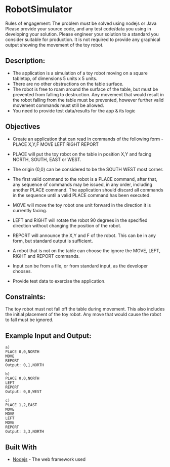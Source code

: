 # RobotSimulator
Rules of engagement:
The problem must be solved using nodejs or Java
Please provide your source code, and any test code/data you using in developing your solution.
Please engineer your solution to a standard you consider suitable for production. It is not required to
provide any graphical output showing the movement of the toy robot.

## Description:
* The application is a simulation of a toy robot moving on a square tabletop, of dimensions 5 units x 5 units.
* There are no other obstructions on the table surface.
* The robot is free to roam around the surface of the table, but must be prevented from falling to destruction. Any movement
that would result in the robot falling from the table must be prevented, however further valid movement commands must still
be allowed.
* You need to provide test data/results for the app & its logic

## Objectives
* Create an application that can read in commands of the following form -
PLACE X,Y,F
MOVE
LEFT
RIGHT
REPORT

* PLACE will put the toy robot on the table in position X,Y and facing NORTH, SOUTH, EAST or WEST.
* The origin (0,0) can be considered to be the SOUTH WEST most corner.
* The first valid command to the robot is a PLACE command, after that, any sequence of commands may be issued, in any order, including another PLACE command. The application should discard all commands in the sequence until a valid PLACE command has been executed.
* MOVE will move the toy robot one unit forward in the direction it is currently facing.
* LEFT and RIGHT will rotate the robot 90 degrees in the specified direction without changing the position of the robot.
* REPORT will announce the X,Y and F of the robot. This can be in any form, but standard output is sufficient.

* A robot that is not on the table can choose the ignore the MOVE, LEFT, RIGHT and REPORT commands.
* Input can be from a file, or from standard input, as the developer chooses.
* Provide test data to exercise the application.


## Constraints:
The toy robot must not fall off the table during movement. This also includes the initial placement of the toy robot.
Any move that would cause the robot to fall must be ignored.

## Example Input and Output:
```
a)
PLACE 0,0,NORTH
MOVE
REPORT
Output: 0,1,NORTH
```
```
b)
PLACE 0,0,NORTH
LEFT
REPORT
Output: 0,0,WEST
```
```
c)
PLACE 1,2,EAST
MOVE
MOVE
LEFT
MOVE
REPORT
Output: 3,3,NORTH
```


## Built With

* [Nodejs](https://nodejs.org/en/) - The web framework used